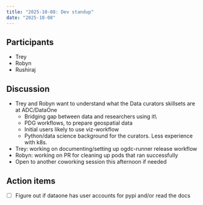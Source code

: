 ```yaml
---
title: "2025-10-08: Dev standup"
date: "2025-10-08"
---
```


## Participants

* Trey
* Robyn
* Rushiraj


## Discussion

* Trey and Robyn want to understand what the Data curators skillsets are at ADC/DataOne
    * Bridging gap between data and researchers using it\
    * PDG workflows, to prepare geospatial data
    * Initial users likely to use viz-workflow
    * Python/data science background for the curators. Less experience with k8s.
* Trey: working on documenting/setting up ogdc-runner release workflow
* Robyn: working on PR for cleaning up pods that ran successfully
* Open to another coworking session this afternoon if needed

## Action items

- [ ] Figure out if dataone has user accounts for pypi and/or read the docs
